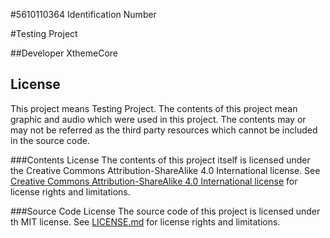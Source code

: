 #5610110364
Identification Number

#Testing Project

##Developer
XthemeCore

## License

This project means Testing Project.
The contents of this project mean graphic and audio which were used in this project.
The contents may or may not be referred as the third party resources which
cannot be included in the source code.

###Contents License
The contents of this project itself is licensed under the Creative Commons Attribution-ShareAlike 4.0 International license.
See [Creative Commons Attribution-ShareAlike 4.0 International license](http://creativecommons.org/licenses/by-sa/4.0) for license rights and limitations.

###Source Code License
The source code of this project is licensed under th MIT license.
See [LICENSE.md](LICENSE.md) for license rights and limitations.